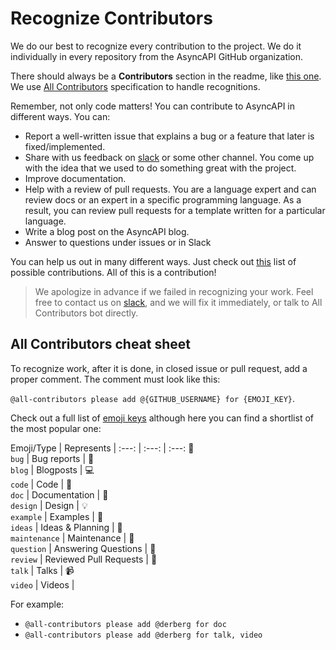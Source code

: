 # Recognize Contributors

We do our best to recognize every contribution to the project. We do it individually in every repository from the AsyncAPI GitHub organization.

There should always be a **Contributors** section in the readme, like [this one](https://github.com/asyncapi/asyncapi/blob/master/README.md#contributors). We use [All Contributors](https://allcontributors.org/docs/en/specification) specification to handle recognitions.

Remember, not only code matters! You can contribute to AsyncAPI in different ways. You can:
- Report a well-written issue that explains a bug or a feature that later is fixed/implemented.
- Share with us feedback on [slack](https://asyncapi.com/slack-invite) or some other channel. You come up with the idea that we used to do something great with the project.
- Improve documentation.
- Help with a review of pull requests. You are a language expert and can review docs or an expert in a specific programming language. As a result, you can review pull requests for a template written for a particular language.
- Write a blog post on the AsyncAPI blog.
- Answer to questions under issues or in Slack

You can help us out in many different ways. Just check out [this](https://allcontributors.org/docs/en/emoji-key) list of possible contributions. All of this is a contribution!

> We apologize in advance if we failed in recognizing your work. Feel free to contact us on [slack](https://asyncapi.com/slack-invite), and we will fix it immediately, or talk to All Contributors bot directly.

## All Contributors cheat sheet

To recognize work, after it is done, in closed issue or pull request, add a proper comment. The comment must look like this:

`@all-contributors please add @{GITHUB_USERNAME} for {EMOJI_KEY}`.

Check out a full list of [emoji keys](https://allcontributors.org/docs/en/emoji-key) although here you can find a shortlist of the most popular one:

Emoji/Type | Represents |
:---: | :---: | :---:
🐛 <br /> `bug` | Bug reports |
📝 <br /> `blog` | Blogposts |
💻 <br /> `code` | Code |
📖 <br /> `doc` | Documentation |
🎨 <br /> `design` | Design |
💡 <br /> `example` | Examples |
🤔 <br /> `ideas` | Ideas & Planning |
🚧 <br /> `maintenance` | Maintenance | 
💬 <br /> `question` | Answering Questions | 
👀 <br /> `review` | Reviewed Pull Requests |
📢 <br /> `talk` | Talks |
📹 <br /> `video` | Videos |

For example:
* `@all-contributors please add @derberg for doc`
* `@all-contributors please add @derberg for talk, video`